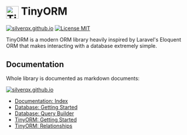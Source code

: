 <h1><img src="https://github.com/silverqx/TinyORM/blob/main/resources/logo-optim.svg" width="34" height="34" alt="TinyORM Logo" align="center">&nbsp;TinyORM</h1>

[![silverqx.github.io][docs-badge]][docs]
[![License MIT][license-badge]][license]

TinyORM is a modern ORM library heavily inspired by Laravel's Eloquent ORM that makes interacting with a database extremely simple.

## Documentation

Whole library is documented as markdown documents:

[![silverqx.github.io][docs-badge]][docs]

- [Documentation: Index](/docs/README.mdx)
- [Database: Getting Started](/docs/database.mdx)
- [Database: Query Builder](/docs/query-builder.mdx)
- [TinyORM: Getting Started](/docs/tinyorm.mdx)
- [TinyORM: Relationships](/docs/tinyorm-relationships.mdx)

[docs-badge]: https://img.shields.io/badge/Docs-github.io-blue
[docs]: https://silverqx.github.io/TinyORM/
[license-badge]: https://img.shields.io/github/license/silverqx/TinyORM
[license]: https://github.com/silverqx/TinyORM/blob/main/LICENSE
